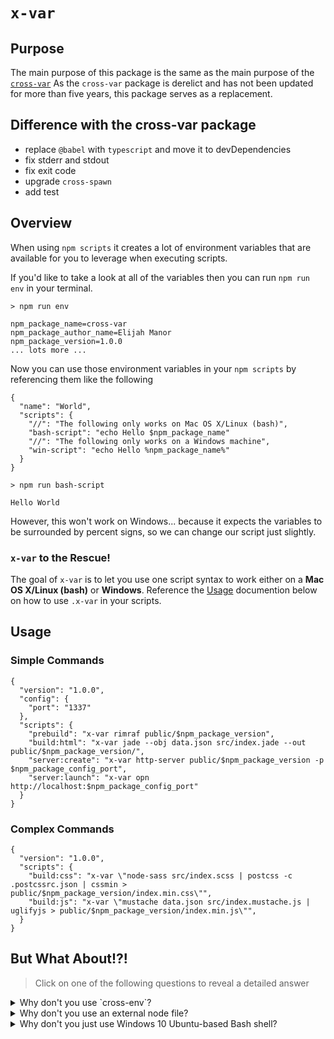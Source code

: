 # `x-var`

## Purpose

The main purpose of this package is the same as the main purpose of the
[`cross-var`](https://www.npmjs.com/package/cross-var)
As the `cross-var` package is derelict and has not been updated for more than five years, this package serves as a replacement.

## Difference with the cross-var package

* replace `@babel` with `typescript` and move it to devDependencies
* fix stderr and stdout
* fix exit code
* upgrade `cross-spawn`
* add test

## Overview

When using `npm scripts` it creates a lot of environment variables that are available for you to leverage when executing scripts.

If you'd like to take a look at all of the variables then you can run `npm run env` in your terminal. 

```
> npm run env

npm_package_name=cross-var
npm_package_author_name=Elijah Manor
npm_package_version=1.0.0
... lots more ...
```

Now you can use those environment variables in your `npm scripts` by referencing them like the following

```
{
  "name": "World",
  "scripts": {
    "//": "The following only works on Mac OS X/Linux (bash)",
    "bash-script": "echo Hello $npm_package_name"
    "//": "The following only works on a Windows machine",
    "win-script": "echo Hello %npm_package_name%"
  }
}
```

```
> npm run bash-script

Hello World
```
However, this won't work on Windows... because it expects the variables to be surrounded by percent signs, so we can change our script just slightly.

### `x-var` to the Rescue!

The goal of `x-var` is to let you use one script syntax to work either on a **Mac OS X/Linux (bash)** or **Windows**. Reference the [Usage]() documention below on how to use `.x-var` in your scripts.

## Usage

### Simple Commands

```
{
  "version": "1.0.0",
  "config": {
    "port": "1337"
  },
  "scripts": {
    "prebuild": "x-var rimraf public/$npm_package_version",
    "build:html": "x-var jade --obj data.json src/index.jade --out public/$npm_package_version/",
    "server:create": "x-var http-server public/$npm_package_version -p $npm_package_config_port",
    "server:launch": "x-var opn http://localhost:$npm_package_config_port"
  }
}
```

### Complex Commands

```
{
  "version": "1.0.0",
  "scripts": {
    "build:css": "x-var \"node-sass src/index.scss | postcss -c .postcssrc.json | cssmin > public/$npm_package_version/index.min.css\"",
    "build:js": "x-var \"mustache data.json src/index.mustache.js | uglifyjs > public/$npm_package_version/index.min.js\"",
  }
}
```

## But What About!?!

> Click on one of the following questions to reveal a detailed answer

<details>
	<summary>Why don't you use `cross-env`?</summary>
    `cross-env` is great for scripts that need a particular environment variable
set, but isn't intended to fix cross-environment issues when using variables
inside an `npm script` 
</details>

<details>
	<summary>Why don't you use an external node file?</summary>
    That is a fine solution to this problem, but if you would rather stick to
straight up `npm scripts`, then this is a good solution
</details>

<details>
  <summary>Why don't you just use Windows 10 Ubuntu-based Bash shell?</summary>
Yes, if you can do that... then great! Windows 10’s version 1607 update, dubbed the “Anniversary Update”, has [intergrated a great bash shell](https://msdn.microsoft.com/en-us/commandline/wsl/about) that should allow you to run Linux software directly on Windows without any changes.

However, if you want to support older Windows versions, then you might consider using `cross-env` or another approach to leverage environment variables in your scripts.
</details>
